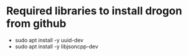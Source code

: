 # Required libraries to install drogon from github
- sudo apt install -y uuid-dev
- sudo apt install -y libjsoncpp-dev